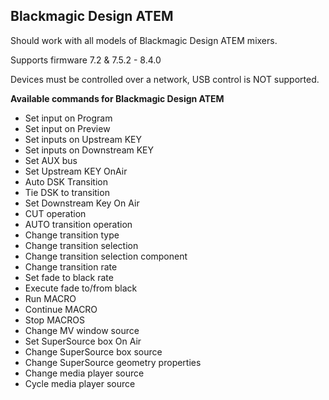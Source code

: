 ## Blackmagic Design ATEM

Should work with all models of Blackmagic Design ATEM mixers.

Supports firmware 7.2 & 7.5.2 - 8.4.0

Devices must be controlled over a network, USB control is NOT supported.

**Available commands for Blackmagic Design ATEM**

- Set input on Program
- Set input on Preview
- Set inputs on Upstream KEY
- Set inputs on Downstream KEY
- Set AUX bus
- Set Upstream KEY OnAir
- Auto DSK Transition
- Tie DSK to transition
- Set Downstream Key On Air
- CUT operation
- AUTO transition operation
- Change transition type
- Change transition selection
- Change transition selection component
- Change transition rate
- Set fade to black rate
- Execute fade to/from black
- Run MACRO
- Continue MACRO
- Stop MACROS
- Change MV window source
- Set SuperSource box On Air
- Change SuperSource box source
- Change SuperSource geometry properties
- Change media player source
- Cycle media player source
